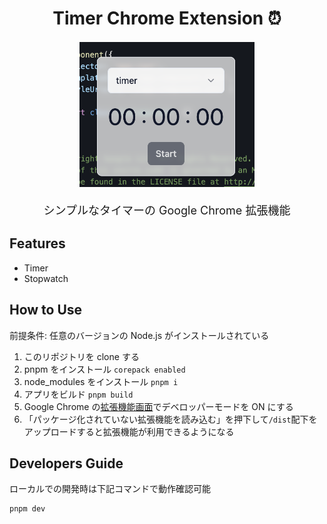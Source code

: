 <h1 style="text-align: center; margin-bottom: 20px; font-size: 28px; border-bottom: none">Timer Chrome Extension ⏰</h1>

<div style="text-align: center">
  <img width="280" src="./docs/capture.png" />
</div>

<p style="text-align: center; margin-top: 20px; font-size: 18px">シンプルなタイマーの Google Chrome 拡張機能</p>

## Features

- Timer
- Stopwatch

## How to Use

前提条件: 任意のバージョンの Node.js がインストールされている

1. このリポジトリを clone する
2. pnpm をインストール `corepack enabled`
3. node_modules をインストール `pnpm i`
4. アプリをビルド `pnpm build`
5. Google Chrome の[拡張機能画面](chrome://extensions/)でデベロッパーモードを ON にする
6. 「パッケージ化されていない拡張機能を読み込む」を押下して`/dist`配下をアップロードすると拡張機能が利用できるようになる

## Developers Guide

ローカルでの開発時は下記コマンドで動作確認可能

```bash
pnpm dev
```
